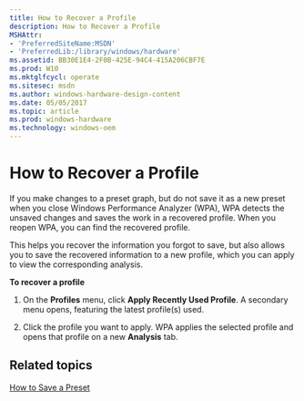 ```yaml
---
title: How to Recover a Profile
description: How to Recover a Profile
MSHAttr:
- 'PreferredSiteName:MSDN'
- 'PreferredLib:/library/windows/hardware'
ms.assetid: BB30E1E4-2F0B-425E-94C4-415A206CBF7E
ms.prod: W10
ms.mktglfcycl: operate
ms.sitesec: msdn
ms.author: windows-hardware-design-content
ms.date: 05/05/2017
ms.topic: article
ms.prod: windows-hardware
ms.technology: windows-oem
---
```


# How to Recover a Profile


If you make changes to a preset graph, but do not save it as a new preset when you close Windows Performance Analyzer (WPA), WPA detects the unsaved changes and saves the work in a recovered profile. When you reopen WPA, you can find the recovered profile.

This helps you recover the information you forgot to save, but also allows you to save the recovered information to a new profile, which you can apply to view the corresponding analysis.

**To recover a profile**

1.  On the **Profiles** menu, click **Apply Recently Used Profile**. A secondary menu opens, featuring the latest profile(s) used.

2.  Click the profile you want to apply. WPA applies the selected profile and opens that profile on a new **Analysis** tab.

## Related topics


[How to Save a Preset](how-to-save-a-preset.md)

 

 







